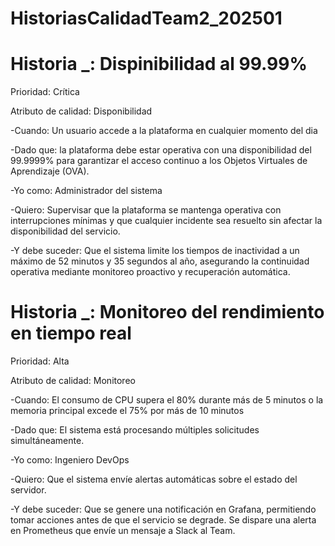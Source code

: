 # HistoriasCalidadTeam2_202501


# Historia _: Dispinibilidad al 99.99%

Prioridad: Crítica

Atributo de calidad: Disponibilidad

-Cuando: Un usuario accede a la plataforma en cualquier momento del dia

-Dado que:  la plataforma debe estar operativa con una disponibilidad del 99.9999% para garantizar el acceso continuo a los Objetos Virtuales de Aprendizaje (OVA).

-Yo como: Administrador del sistema

-Quiero: Supervisar que la plataforma se mantenga operativa con interrupciones mínimas y que cualquier incidente sea resuelto sin afectar la disponibilidad del servicio.

-Y debe suceder:  Que el sistema limite los tiempos de inactividad a un máximo de 52 minutos y 35 segundos al año, asegurando la continuidad operativa mediante monitoreo proactivo y recuperación automática.


# Historia _: Monitoreo del rendimiento en tiempo real

Prioridad: Alta

Atributo de calidad: Monitoreo

-Cuando: El consumo de CPU supera el 80% durante más de 5 minutos o la memoria principal excede el 75% por más de 10 minutos

-Dado que: El sistema está procesando múltiples solicitudes simultáneamente.

-Yo como: Ingeniero DevOps

-Quiero: Que el sistema envíe alertas automáticas sobre el estado del servidor.

-Y debe suceder: Que se genere una notificación en Grafana, permitiendo tomar acciones antes de que el servicio se degrade.
                 Se dispare una alerta en Prometheus que envíe un mensaje a Slack al Team.


